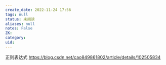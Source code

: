 ```yaml
---
create_date: 2022-11-24 17:56
tags: null
status: 未阅读 
aliases: null
notes: False
ZK: 
category: 
uid: 
---
```


正则表达式
https://blog.csdn.net/cao849861802/article/details/102505834
